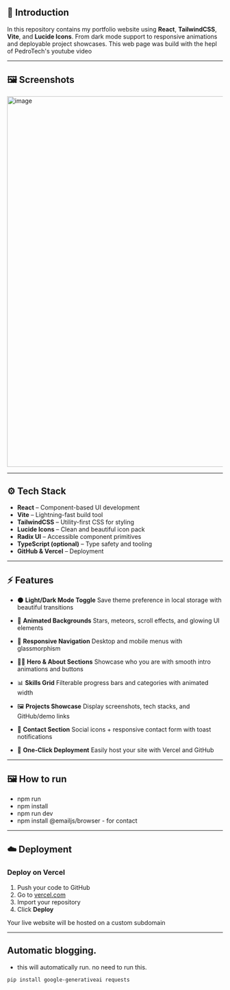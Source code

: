 ## 🚀 Introduction

In this repository contains my portfolio website using **React**, **TailwindCSS**, **Vite**, and **Lucide Icons**. From dark mode support to responsive animations and deployable project showcases. This web page was build with the hepl of PedroTech's youtube video

---
## 🖼️ Screenshots

<img width="1796" height="865" alt="image" src="https://github.com/user-attachments/assets/d9c1f29d-8d15-4b42-b08f-6b74e42ad80b" />

---

## ⚙️ Tech Stack

- **React** – Component-based UI development
- **Vite** – Lightning-fast build tool
- **TailwindCSS** – Utility-first CSS for styling
- **Lucide Icons** – Clean and beautiful icon pack
- **Radix UI** – Accessible component primitives
- **TypeScript (optional)** – Type safety and tooling
- **GitHub & Vercel** – Deployment

---

## ⚡️ Features

- 🌑 **Light/Dark Mode Toggle**
  Save theme preference in local storage with beautiful transitions

- 💫 **Animated Backgrounds**
  Stars, meteors, scroll effects, and glowing UI elements

- 📱 **Responsive Navigation**
  Desktop and mobile menus with glassmorphism

- 👨‍💻 **Hero & About Sections**
  Showcase who you are with smooth intro animations and buttons

- 📊 **Skills Grid**
  Filterable progress bars and categories with animated width

- 🖼️ **Projects Showcase**
  Display screenshots, tech stacks, and GitHub/demo links

- 📩 **Contact Section**
  Social icons + responsive contact form with toast notifications

- 🚀 **One-Click Deployment**
  Easily host your site with Vercel and GitHub

---


## 🖼️ How to run

- npm run
- npm install
- npm run dev
- npm install @emailjs/browser - for contact

---

## ☁️ Deployment

### Deploy on Vercel

1. Push your code to GitHub
2. Go to [vercel.com](https://vercel.com)
3. Import your repository
4. Click **Deploy**

Your live website will be hosted on a custom subdomain 

---


## Automatic blogging.

- this will automatically run. no need to run this.
```
pip install google-generativeai requests
```